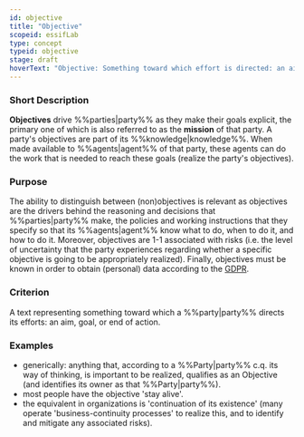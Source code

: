 ```yaml
---
id: objective
title: "Objective"
scopeid: essifLab
type: concept
typeid: objective
stage: draft
hoverText: "Objective: Something toward which effort is directed: an aim, goal, or end of action (Merriam-Webster)."
---
```


### Short Description
**Objectives** drive %%parties|party%% as they make their goals explicit, the primary one of which is also referred to as the **mission** of that party. A party's objectives are part of its %%knowledge|knowledge%%. When made available to %%agents|agent%% of that party, these agents can do the work that is needed to reach these goals (realize the party's objectives).

### Purpose
The ability to distinguish between (non)objectives is relevant as objectives are the drivers behind the reasoning and decisions that %%parties|party%% make, the policies and working instructions that they specify so that its %%agents|agent%% know what to do, when to do it, and how to do it. Moreover, objectives are 1-1 associated with risks (i.e. the level of uncertainty that the party experiences regarding whether a specific objective is going to be appropriately realized). Finally, objectives must be known in order to obtain (personal) data according to the [GDPR](https://eur-lex.europa.eu/eli/reg/2016/679/oj).

### Criterion
A text representing something toward which a %%party|party%% directs its efforts: an aim, goal, or end of action.

### Examples
- generically: anything that, according to a %%Party|party%% c.q. its way of thinking, is important to be realized, qualifies as an Objective (and identifies its owner as that %%Party|party%%).
- most people have the objective 'stay alive'.
- the equivalent in organizations is 'continuation of its existence' (many operate 'business-continuity processes' to realize this, and to identify and mitigate any associated risks).

